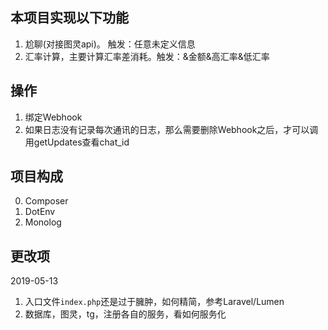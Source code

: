 ## 本项目实现以下功能

1. 尬聊(对接图灵api)。 触发：任意未定义信息
2. 汇率计算，主要计算汇率差消耗。触发：&金额&高汇率&低汇率

## 操作
1. 绑定Webhook
2. 如果日志没有记录每次通讯的日志，那么需要删除Webhook之后，才可以调用getUpdates查看chat_id

## 项目构成
0. Composer
1. DotEnv
2. Monolog

## 更改项
2019-05-13
1. 入口文件`index.php`还是过于臃肿，如何精简，参考Laravel/Lumen
2. 数据库，图灵，tg，注册各自的服务，看如何服务化
